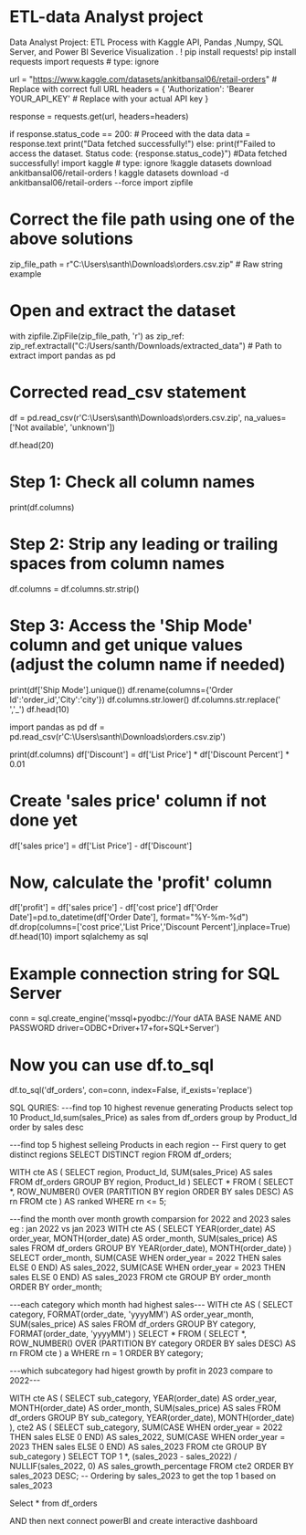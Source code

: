 # ETL-data Analyst project 

Data Analyst Project: ETL Process with Kaggle API, Pandas ,Numpy, SQL Server, and Power BI Severice Visualization .
! pip install requests! pip install requests
import requests # type: ignore

url = "https://www.kaggle.com/datasets/ankitbansal06/retail-orders"  # Replace with correct full URL
headers = {
    'Authorization': 'Bearer YOUR_API_KEY'  # Replace with your actual API key
}

response = requests.get(url, headers=headers)

if response.status_code == 200:
    # Proceed with the data
    data = response.text
    print("Data fetched successfully!")
else:
    print(f"Failed to access the dataset. Status code: {response.status_code}")
    #Data fetched successfully!
 import kaggle # type: ignore
!kaggle datasets download ankitbansal06/retail-orders
! kaggle datasets download -d ankitbansal06/retail-orders --force
import zipfile

# Correct the file path using one of the above solutions
zip_file_path = r"C:\Users\santh\Downloads\orders.csv.zip"  # Raw string example

# Open and extract the dataset
with zipfile.ZipFile(zip_file_path, 'r') as zip_ref:
    zip_ref.extractall("C:/Users/santh/Downloads/extracted_data")  # Path to extract
import pandas as pd

# Corrected read_csv statement
df = pd.read_csv(r'C:\Users\santh\Downloads\orders.csv.zip', na_values=['Not available', 'unknown'])

df.head(20)

# Step 1: Check all column names
print(df.columns)

# Step 2: Strip any leading or trailing spaces from column names
df.columns = df.columns.str.strip()

# Step 3: Access the 'Ship Mode' column and get unique values (adjust the column name if needed)
print(df['Ship Mode'].unique())
df.rename(columns={'Order Id':'order_id','City':'city'})
df.columns.str.lower()
df.columns.str.replace(' ','_')
df.head(10)

import pandas as pd
df = pd.read_csv(r'C:\Users\santh\Downloads\orders.csv.zip')

print(df.columns)
df['Discount'] = df['List Price'] * df['Discount Percent'] * 0.01

# Create 'sales price' column if not done yet
df['sales price'] = df['List Price'] - df['Discount']

# Now, calculate the 'profit' column
df['profit'] = df['sales price'] - df['cost price']
df['Order Date']=pd.to_datetime(df['Order Date'], format="%Y-%m-%d")
df.drop(columns=['cost price','List Price','Discount Percent'],inplace=True)
df.head(10)
import sqlalchemy as sql

# Example connection string for SQL Server
conn = sql.create_engine('mssql+pyodbc://Your dATA BASE NAME AND PASSWORD driver=ODBC+Driver+17+for+SQL+Server')

# Now you can use df.to_sql
df.to_sql('df_orders', con=conn, index=False, if_exists='replace')

SQL QURIES:
---find top 10 highest revenue generating Products
  select  top 10 Product_Id,sum(sales_Price) as sales
  from df_orders
  group by Product_Id
  order by sales desc


   ---find top 5 highest selleing  Products in each region
  -- First query to get distinct regions
SELECT DISTINCT region
FROM df_orders;

WITH cte AS (
    SELECT region, Product_Id, SUM(sales_Price) AS sales
    FROM df_orders
    GROUP BY region, Product_Id
)
SELECT *
FROM (
    SELECT *, 
           ROW_NUMBER() OVER (PARTITION BY region ORDER BY sales DESC) AS rn
    FROM cte
) AS ranked
WHERE rn <= 5;

---find the month over month growth comparsion for 2022 and 2023 sales eg : jan 2022 vs jan 2023
WITH cte AS (
    SELECT 
        YEAR(order_date) AS order_year,
        MONTH(order_date) AS order_month,
        SUM(sales_price) AS sales
    FROM df_orders
    GROUP BY YEAR(order_date), MONTH(order_date)
)
SELECT 
    order_month,
    SUM(CASE WHEN order_year = 2022 THEN sales ELSE 0 END) AS sales_2022,
    SUM(CASE WHEN order_year = 2023 THEN sales ELSE 0 END) AS sales_2023
FROM cte
GROUP BY order_month
ORDER BY order_month;

---each category which month  had highest sales---
WITH cte AS (
    SELECT category, 
           FORMAT(order_date, 'yyyyMM') AS order_year_month, 
           SUM(sales_price) AS sales
    FROM df_orders
    GROUP BY category, FORMAT(order_date, 'yyyyMM')
)
SELECT * 
FROM (
    SELECT *,
           ROW_NUMBER() OVER (PARTITION BY category ORDER BY sales DESC) AS rn
    FROM cte
) a
WHERE rn = 1
ORDER BY category;


---which subcategory had higest growth by profit in 2023 compare to 2022---

WITH cte AS (
    SELECT sub_category,
           YEAR(order_date) AS order_year,
           MONTH(order_date) AS order_month,
           SUM(sales_price) AS sales
    FROM df_orders
    GROUP BY sub_category, YEAR(order_date), MONTH(order_date)
),
cte2 AS (
    SELECT 
        sub_category,
        SUM(CASE WHEN order_year = 2022 THEN sales ELSE 0 END) AS sales_2022,
        SUM(CASE WHEN order_year = 2023 THEN sales ELSE 0 END) AS sales_2023
    FROM cte
    GROUP BY sub_category
)
SELECT TOP 1 *,
       (sales_2023 - sales_2022) / NULLIF(sales_2022, 0) AS sales_growth_percentage
FROM cte2
ORDER BY sales_2023 DESC;  -- Ordering by sales_2023 to get the top 1 based on sales_2023

Select * from df_orders


AND then next connect powerBI and  create interactive dashboard













